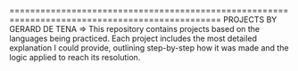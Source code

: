 ===============================================================================================
                                 PROJECTS BY GERARD DE TENA
=> This repository contains projects based on the languages being practiced. Each project includes the most detailed explanation I could provide, outlining step-by-step how it was made and the logic applied to reach its resolution.
